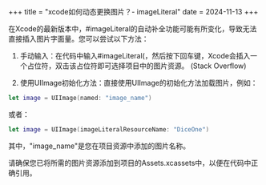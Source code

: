 +++
title = "xcode如何动态更换图片？- imageLiteral"
date = 2024-11-13
+++

在Xcode的最新版本中，#imageLiteral的自动补全功能可能有所变化，导致无法直接插入图片字面量。您可以尝试以下方法：

1.	手动输入：在代码中输入#imageLiteral(，然后按下回车键，Xcode会插入一个占位符，双击该占位符即可选择项目中的图片资源。 (Stack Overflow)

2.	使用UIImage初始化方法：直接使用UIImage的初始化方法加载图片，例如：

```swift
let image = UIImage(named: "image_name")
```

或者：

```swift
let image = UIImage(imageLiteralResourceName: "DiceOne")
```

其中，"image_name"是您在项目资源中添加的图片名称。

请确保您已将所需的图片资源添加到项目的Assets.xcassets中，以便在代码中正确引用。
